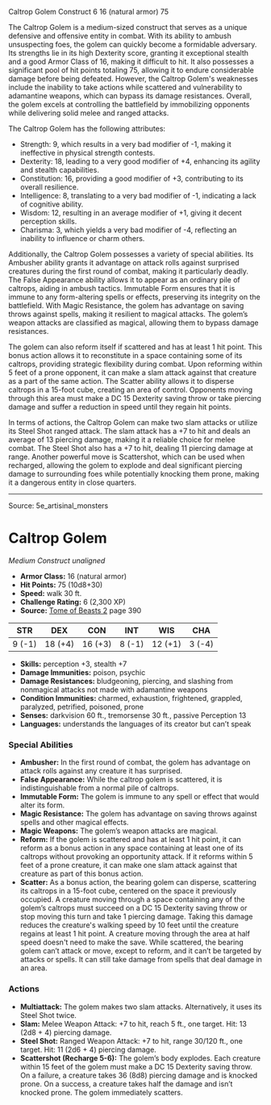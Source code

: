 <MonsterName/>Caltrop Golem</MonsterName>
<CreatureType/>Construct</CreatureType>
<CR/>6</CR>
<AC/>16 (natural armor)</AC>
<HP/>75</HP>
<summary>The Caltrop Golem is a medium-sized construct that serves as a unique defensive and offensive entity in combat. With its ability to ambush unsuspecting foes, the golem can quickly become a formidable adversary. Its strengths lie in its high Dexterity score, granting it exceptional stealth and a good Armor Class of 16, making it difficult to hit. It also possesses a significant pool of hit points totaling 75, allowing it to endure considerable damage before being defeated. However, the Caltrop Golem's weaknesses include the inability to take actions while scattered and vulnerability to adamantine weapons, which can bypass its damage resistances. Overall, the golem excels at controlling the battlefield by immobilizing opponents while delivering solid melee and ranged attacks.</summary>

<detail>

The Caltrop Golem has the following attributes: 
- Strength: 9, which results in a very bad modifier of -1, making it ineffective in physical strength contests. 
- Dexterity: 18, leading to a very good modifier of +4, enhancing its agility and stealth capabilities. 
- Constitution: 16, providing a good modifier of +3, contributing to its overall resilience. 
- Intelligence: 8, translating to a very bad modifier of -1, indicating a lack of cognitive ability. 
- Wisdom: 12, resulting in an average modifier of +1, giving it decent perception skills. 
- Charisma: 3, which yields a very bad modifier of -4, reflecting an inability to influence or charm others.

Additionally, the Caltrop Golem possesses a variety of special abilities. Its Ambusher ability grants it advantage on attack rolls against surprised creatures during the first round of combat, making it particularly deadly. The False Appearance ability allows it to appear as an ordinary pile of caltrops, aiding in ambush tactics. Immutable Form ensures that it is immune to any form-altering spells or effects, preserving its integrity on the battlefield. With Magic Resistance, the golem has advantage on saving throws against spells, making it resilient to magical attacks. The golem’s weapon attacks are classified as magical, allowing them to bypass damage resistances.

The golem can also reform itself if scattered and has at least 1 hit point. This bonus action allows it to reconstitute in a space containing some of its caltrops, providing strategic flexibility during combat. Upon reforming within 5 feet of a prone opponent, it can make a slam attack against that creature as a part of the same action. The Scatter ability allows it to disperse caltrops in a 15-foot cube, creating an area of control. Opponents moving through this area must make a DC 15 Dexterity saving throw or take piercing damage and suffer a reduction in speed until they regain hit points.

In terms of actions, the Caltrop Golem can make two slam attacks or utilize its Steel Shot ranged attack. The slam attack has a +7 to hit and deals an average of 13 piercing damage, making it a reliable choice for melee combat. The Steel Shot also has a +7 to hit, dealing 11 piercing damage at range. Another powerful move is Scattershot, which can be used when recharged, allowing the golem to explode and deal significant piercing damage to surrounding foes while potentially knocking them prone, making it a dangerous entity in close quarters.</detail>



---

Source: 5e_artisinal_monsters

# Caltrop Golem

*Medium* *Construct* *unaligned*

- **Armor Class:** 16 (natural armor)
- **Hit Points:** 75 (10d8+30)
- **Speed:** walk 30 ft.
- **Challenge Rating:** 6 (2,300 XP)
- **Source:** [Tome of Beasts 2](https://koboldpress.com/kpstore/product/tome-of-beasts-2-for-5th-edition) page 390

| STR | DEX | CON | INT | WIS | CHA |
| --- | --- | --- | --- | --- | --- |
| 9 (-1) | 18 (+4) | 16 (+3) | 8 (-1) | 12 (+1) | 3 (-4) |

- **Skills:** perception +3, stealth +7
- **Damage Immunities:** poison, psychic
- **Damage Resistances:** bludgeoning, piercing, and slashing from nonmagical attacks not made with adamantine weapons
- **Condition Immunities:** charmed, exhaustion, frightened, grappled, paralyzed, petrified, poisoned, prone
- **Senses:** darkvision 60 ft., tremorsense 30 ft., passive Perception 13
- **Languages:** understands the languages of its creator but can’t speak

### Special Abilities

- **Ambusher:** In the first round of combat, the golem has advantage on attack rolls against any creature it has surprised.
- **False Appearance:** While the caltrop golem is scattered, it is indistinguishable from a normal pile of caltrops.
- **Immutable Form:** The golem is immune to any spell or effect that would alter its form.
- **Magic Resistance:** The golem has advantage on saving throws against spells and other magical effects.
- **Magic Weapons:** The golem’s weapon attacks are magical.
- **Reform:** If the golem is scattered and has at least 1 hit point, it can reform as a bonus action in any space containing at least one of its caltrops without provoking an opportunity attack. If it reforms within 5 feet of a prone creature, it can make one slam attack against that creature as part of this bonus action.
- **Scatter:** As a bonus action, the bearing golem can disperse, scattering its caltrops in a 15-foot cube, centered on the space it previously occupied. A creature moving through a space containing any of the golem’s caltrops must succeed on a DC 15 Dexterity saving throw or stop moving this turn and take 1 piercing damage. Taking this damage reduces the creature's walking speed by 10 feet until the creature regains at least 1 hit point. A creature moving through the area at half speed doesn't need to make the save. While scattered, the bearing golem can’t attack or move, except to reform, and it can’t be targeted by attacks or spells. It can still take damage from spells that deal damage in an area.

### Actions

- **Multiattack:** The golem makes two slam attacks. Alternatively, it uses its Steel Shot twice.
- **Slam:** Melee Weapon Attack: +7 to hit, reach 5 ft., one target. Hit: 13 (2d8 + 4) piercing damage.
- **Steel Shot:** Ranged Weapon Attack: +7 to hit, range 30/120 ft., one target. Hit: 11 (2d6 + 4) piercing damage.
- **Scattershot (Recharge 5-6):** The golem’s body explodes. Each creature within 15 feet of the golem must make a DC 15 Dexterity saving throw. On a failure, a creature takes 36 (8d8) piercing damage and is knocked prone. On a success, a creature takes half the damage and isn’t knocked prone. The golem immediately scatters.




